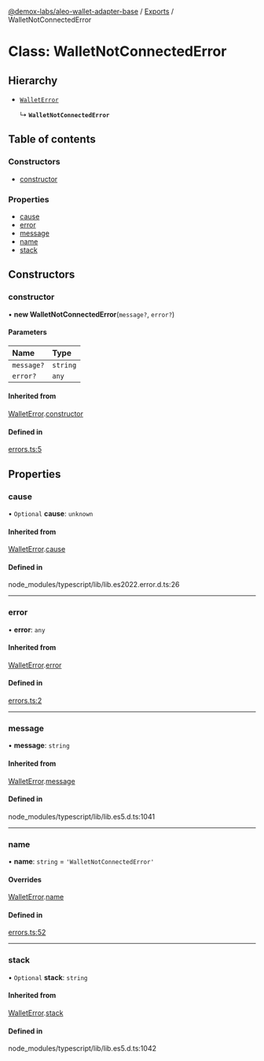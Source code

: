 [@demox-labs/aleo-wallet-adapter-base](../README.md) / [Exports](../modules.md) / WalletNotConnectedError

# Class: WalletNotConnectedError

## Hierarchy

- [`WalletError`](WalletError.md)

  ↳ **`WalletNotConnectedError`**

## Table of contents

### Constructors

- [constructor](WalletNotConnectedError.md#constructor)

### Properties

- [cause](WalletNotConnectedError.md#cause)
- [error](WalletNotConnectedError.md#error)
- [message](WalletNotConnectedError.md#message)
- [name](WalletNotConnectedError.md#name)
- [stack](WalletNotConnectedError.md#stack)

## Constructors

### constructor

• **new WalletNotConnectedError**(`message?`, `error?`)

#### Parameters

| Name | Type |
| :------ | :------ |
| `message?` | `string` |
| `error?` | `any` |

#### Inherited from

[WalletError](WalletError.md).[constructor](WalletError.md#constructor)

#### Defined in

[errors.ts:5](https://github.com/demox-labs/leo-wallet-adapter/blob/8b34447/packages/core/base/errors.ts#L5)

## Properties

### cause

• `Optional` **cause**: `unknown`

#### Inherited from

[WalletError](WalletError.md).[cause](WalletError.md#cause)

#### Defined in

node_modules/typescript/lib/lib.es2022.error.d.ts:26

___

### error

• **error**: `any`

#### Inherited from

[WalletError](WalletError.md).[error](WalletError.md#error)

#### Defined in

[errors.ts:2](https://github.com/demox-labs/leo-wallet-adapter/blob/8b34447/packages/core/base/errors.ts#L2)

___

### message

• **message**: `string`

#### Inherited from

[WalletError](WalletError.md).[message](WalletError.md#message)

#### Defined in

node_modules/typescript/lib/lib.es5.d.ts:1041

___

### name

• **name**: `string` = `'WalletNotConnectedError'`

#### Overrides

[WalletError](WalletError.md).[name](WalletError.md#name)

#### Defined in

[errors.ts:52](https://github.com/demox-labs/leo-wallet-adapter/blob/8b34447/packages/core/base/errors.ts#L52)

___

### stack

• `Optional` **stack**: `string`

#### Inherited from

[WalletError](WalletError.md).[stack](WalletError.md#stack)

#### Defined in

node_modules/typescript/lib/lib.es5.d.ts:1042
